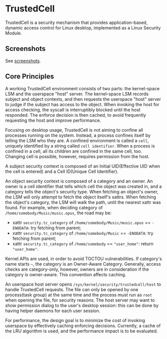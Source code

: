 # TrustedCell
TrustedCell is a security mechanism that provides application-based, dynamic access control for Linux desktop, implemented
as a Linux Security Module.

## Screenshots
See [screenshots](screenshots).

## Core Principles
A working TrustedCell environment consists of two parts: the kernel-space LSM and the userspace "host" server. The kernel-space
LSM records subject and object contexts, and then requests the userspace "host" server to judge if the subject has access to
the object. When invoking the host for access checking, the syscall is interruptibly blocked until the host responded. The
enforce decision is then cached, to avoid frequently requesting the host and improve performance.

Focusing on desktop usage, TrustedCell is not aiming to confine all processes running on the system. Instead, a process confines
itself by telling the LSM who they are. A confined environment is called a `cell`, uniquely identified by a string called
`cell identifier`. When a process is confined in a cell, all its children are confined in the same cell, too. Changing cell is
possible, however, requires permission from the host.

A subject security context is composed of an Initial UID\(Effective UID when the cell is entered\) and a Cell ID\(Unique Cell 
Identifier\).

An object security context is composed of a category and an owner. An owner is a cell identifier that tells which cell the
object was created in, and a category tells the object's security type. When fetching an object's owner, the LSM will only
attempt to fetch the object itself's xattrs. When fetching the object's category, the LSM will walk the path, until the nearest
xattr was found. For example, when deciding category of `/home/somebody/Music/music.opus`, the road may be:

 - xattr `security.tc_category` of `/home/somebody/Music/music.opus` == `-ENODATA`: try fetching from parent;
 - xattr `security.tc_category` of `/home/somebody/Music` == `-ENODATA`: try fetching from parent;
 - xattr `security.tc_category` of `/home/somebody` == `"user_home"`: return `"user_home"`.

Kernel APIs are used, in order to avoid TOCTOU vulnerabilities. If category's name starts `~`, the category is an Owner-Aware
Category. Generally, access checks are category-only, however, owners are in consideration if the category is owner-aware. This
convention affects caching.

An userspace host server opens `/sys/kernel/security/trustedcell/host` to handle TrustedCell requests. The file can only be
opened by one process\(task group\) at the same time and the process must run as `root` when opening the file, for security
reasons. The host server may want to show permission dialog to the user's desktop session: this can be done by having helper
daemons for each user session.

For performance, the design goal is to minimize the cost of invoking userspace by effectively caching enforcing decisions.
Currently, a cache of the LRU algorithm is used, and the performance impact is to be evaluated.
